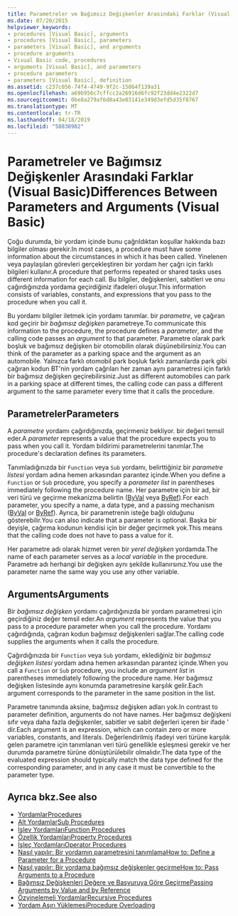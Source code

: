 ```yaml
---
title: Parametreler ve Bağımsız Değişkenler Arasındaki Farklar (Visual Basic)
ms.date: 07/20/2015
helpviewer_keywords:
- procedures [Visual Basic], arguments
- procedures [Visual Basic], parameters
- parameters [Visual Basic], and arguments
- procedure arguments
- Visual Basic code, procedures
- arguments [Visual Basic], and parameters
- procedure parameters
- parameters [Visual Basic], definition
ms.assetid: c237c056-74f4-4749-9f2c-15864f139a31
ms.openlocfilehash: a69b956c7cffcc2a26916d6fc92f23dd4e2322d7
ms.sourcegitcommit: 0be8a279af6d8a43e03141e349d3efd5d35f8767
ms.translationtype: MT
ms.contentlocale: tr-TR
ms.lasthandoff: 04/18/2019
ms.locfileid: "58838982"
---
```

# <a name="differences-between-parameters-and-arguments-visual-basic"></a><span data-ttu-id="f2865-102">Parametreler ve Bağımsız Değişkenler Arasındaki Farklar (Visual Basic)</span><span class="sxs-lookup"><span data-stu-id="f2865-102">Differences Between Parameters and Arguments (Visual Basic)</span></span>
<span data-ttu-id="f2865-103">Çoğu durumda, bir yordam içinde bunu çağrıldıktan koşullar hakkında bazı bilgiler olması gerekir.</span><span class="sxs-lookup"><span data-stu-id="f2865-103">In most cases, a procedure must have some information about the circumstances in which it has been called.</span></span> <span data-ttu-id="f2865-104">Yinelenen veya paylaşılan görevleri gerçekleştiren bir yordam her çağrı için farklı bilgileri kullanır.</span><span class="sxs-lookup"><span data-stu-id="f2865-104">A procedure that performs repeated or shared tasks uses different information for each call.</span></span> <span data-ttu-id="f2865-105">Bu bilgiler, değişkenleri, sabitleri ve onu çağırdığınızda yordama geçirdiğiniz ifadeleri oluşur.</span><span class="sxs-lookup"><span data-stu-id="f2865-105">This information consists of variables, constants, and expressions that you pass to the procedure when you call it.</span></span>  
  
 <span data-ttu-id="f2865-106">Bu yordamı bilgiler iletmek için yordamı tanımlar. bir *parametre*, ve çağıran kod geçirir bir *bağımsız değişken* parametreye.</span><span class="sxs-lookup"><span data-stu-id="f2865-106">To communicate this information to the procedure, the procedure defines a *parameter*, and the calling code passes an *argument* to that parameter.</span></span> <span data-ttu-id="f2865-107">Parametre olarak park boşluk ve bağımsız değişken bir otomobilin olarak düşünebilirsiniz.</span><span class="sxs-lookup"><span data-stu-id="f2865-107">You can think of the parameter as a parking space and the argument as an automobile.</span></span> <span data-ttu-id="f2865-108">Yalnızca farklı otomobil park boşluk farklı zamanlarda park gibi çağıran kodun BT'nin yordam çağrıları her zaman aynı parametresi için farklı bir bağımsız değişken geçirebilirsiniz.</span><span class="sxs-lookup"><span data-stu-id="f2865-108">Just as different automobiles can park in a parking space at different times, the calling code can pass a different argument to the same parameter every time that it calls the procedure.</span></span>  
  
## <a name="parameters"></a><span data-ttu-id="f2865-109">Parametreler</span><span class="sxs-lookup"><span data-stu-id="f2865-109">Parameters</span></span>  
 <span data-ttu-id="f2865-110">A *parametre* yordamı çağırdığınızda, geçirmeniz bekliyor. bir değeri temsil eder.</span><span class="sxs-lookup"><span data-stu-id="f2865-110">A *parameter* represents a value that the procedure expects you to pass when you call it.</span></span> <span data-ttu-id="f2865-111">Yordam bildirimi parametrelerini tanımlar.</span><span class="sxs-lookup"><span data-stu-id="f2865-111">The procedure's declaration defines its parameters.</span></span>  
  
 <span data-ttu-id="f2865-112">Tanımladığınızda bir `Function` veya `Sub` yordamı, belirttiğiniz bir *parametre listesi* yordam adına hemen arkasından parantez içinde.</span><span class="sxs-lookup"><span data-stu-id="f2865-112">When you define a `Function` or `Sub` procedure, you specify a *parameter list* in parentheses immediately following the procedure name.</span></span> <span data-ttu-id="f2865-113">Her parametre için bir ad, bir veri türü ve geçirme mekanizma belirtin ([ByVal](../../../../visual-basic/language-reference/modifiers/byval.md) veya [ByRef](../../../../visual-basic/language-reference/modifiers/byref.md)).</span><span class="sxs-lookup"><span data-stu-id="f2865-113">For each parameter, you specify a name, a data type, and a passing mechanism ([ByVal](../../../../visual-basic/language-reference/modifiers/byval.md) or [ByRef](../../../../visual-basic/language-reference/modifiers/byref.md)).</span></span> <span data-ttu-id="f2865-114">Ayrıca, bir parametrenin isteğe bağlı olduğunu gösterebilir.</span><span class="sxs-lookup"><span data-stu-id="f2865-114">You can also indicate that a parameter is optional.</span></span> <span data-ttu-id="f2865-115">Başka bir deyişle, çağırma kodunun kendisi için bir değer geçirmek yok.</span><span class="sxs-lookup"><span data-stu-id="f2865-115">This means that the calling code does not have to pass a value for it.</span></span>  
  
 <span data-ttu-id="f2865-116">Her parametre adı olarak hizmet veren bir *yerel değişken* yordamda.</span><span class="sxs-lookup"><span data-stu-id="f2865-116">The name of each parameter serves as a *local variable* in the procedure.</span></span> <span data-ttu-id="f2865-117">Parametre adı herhangi bir değişken aynı şekilde kullanırsınız.</span><span class="sxs-lookup"><span data-stu-id="f2865-117">You use the parameter name the same way you use any other variable.</span></span>  
  
## <a name="arguments"></a><span data-ttu-id="f2865-118">Arguments</span><span class="sxs-lookup"><span data-stu-id="f2865-118">Arguments</span></span>  
 <span data-ttu-id="f2865-119">Bir *bağımsız değişken* yordamı çağırdığınızda bir yordam parametresi için geçirdiğiniz değer temsil eder.</span><span class="sxs-lookup"><span data-stu-id="f2865-119">An *argument* represents the value that you pass to a procedure parameter when you call the procedure.</span></span> <span data-ttu-id="f2865-120">Yordamı çağırdığında, çağıran kodun bağımsız değişkenleri sağlar.</span><span class="sxs-lookup"><span data-stu-id="f2865-120">The calling code supplies the arguments when it calls the procedure.</span></span>  
  
 <span data-ttu-id="f2865-121">Çağırdığınızda bir `Function` veya `Sub` yordamı, eklediğiniz bir *bağımsız değişken listesi* yordam adına hemen arkasından parantez içinde.</span><span class="sxs-lookup"><span data-stu-id="f2865-121">When you call a `Function` or `Sub` procedure, you include an *argument list* in parentheses immediately following the procedure name.</span></span> <span data-ttu-id="f2865-122">Her bağımsız değişken listesinde aynı konumda parametresine karşılık gelir.</span><span class="sxs-lookup"><span data-stu-id="f2865-122">Each argument corresponds to the parameter in the same position in the list.</span></span>  
  
 <span data-ttu-id="f2865-123">Parametre tanımında aksine, bağımsız değişken adları yok.</span><span class="sxs-lookup"><span data-stu-id="f2865-123">In contrast to parameter definition, arguments do not have names.</span></span> <span data-ttu-id="f2865-124">Her bağımsız değişkeni sıfır veya daha fazla değişkenler, sabitler ve sabit değerleri içeren bir ifade ' dir.</span><span class="sxs-lookup"><span data-stu-id="f2865-124">Each argument is an expression, which can contain zero or more variables, constants, and literals.</span></span> <span data-ttu-id="f2865-125">Değerlendirilmiş ifadeyi veri türüne karşılık gelen parametre için tanımlanan veri türü genellikle eşleşmesi gerekir ve her durumda parametre türüne dönüştürülebilir olmalıdır.</span><span class="sxs-lookup"><span data-stu-id="f2865-125">The data type of the evaluated expression should typically match the data type defined for the corresponding parameter, and in any case it must be convertible to the parameter type.</span></span>  
  
## <a name="see-also"></a><span data-ttu-id="f2865-126">Ayrıca bkz.</span><span class="sxs-lookup"><span data-stu-id="f2865-126">See also</span></span>

- [<span data-ttu-id="f2865-127">Yordamlar</span><span class="sxs-lookup"><span data-stu-id="f2865-127">Procedures</span></span>](./index.md)
- [<span data-ttu-id="f2865-128">Alt Yordamlar</span><span class="sxs-lookup"><span data-stu-id="f2865-128">Sub Procedures</span></span>](./sub-procedures.md)
- [<span data-ttu-id="f2865-129">İşlev Yordamları</span><span class="sxs-lookup"><span data-stu-id="f2865-129">Function Procedures</span></span>](./function-procedures.md)
- [<span data-ttu-id="f2865-130">Özellik Yordamları</span><span class="sxs-lookup"><span data-stu-id="f2865-130">Property Procedures</span></span>](./property-procedures.md)
- [<span data-ttu-id="f2865-131">İşleç Yordamları</span><span class="sxs-lookup"><span data-stu-id="f2865-131">Operator Procedures</span></span>](./operator-procedures.md)
- [<span data-ttu-id="f2865-132">Nasıl yapılır: Bir yordamın parametresini tanımlama</span><span class="sxs-lookup"><span data-stu-id="f2865-132">How to: Define a Parameter for a Procedure</span></span>](./how-to-define-a-parameter-for-a-procedure.md)
- [<span data-ttu-id="f2865-133">Nasıl yapılır: Bir yordama bağımsız değişkenler geçirme</span><span class="sxs-lookup"><span data-stu-id="f2865-133">How to: Pass Arguments to a Procedure</span></span>](./how-to-pass-arguments-to-a-procedure.md)
- [<span data-ttu-id="f2865-134">Bağımsız Değişkenleri Değere ve Başvuruya Göre Geçirme</span><span class="sxs-lookup"><span data-stu-id="f2865-134">Passing Arguments by Value and by Reference</span></span>](./passing-arguments-by-value-and-by-reference.md)
- [<span data-ttu-id="f2865-135">Özyinelemeli Yordamlar</span><span class="sxs-lookup"><span data-stu-id="f2865-135">Recursive Procedures</span></span>](./recursive-procedures.md)
- [<span data-ttu-id="f2865-136">Yordam Aşırı Yüklemesi</span><span class="sxs-lookup"><span data-stu-id="f2865-136">Procedure Overloading</span></span>](./procedure-overloading.md)
